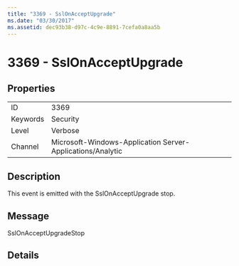 ```yaml
---
title: "3369 - SslOnAcceptUpgrade"
ms.date: "03/30/2017"
ms.assetid: dec93b38-d97c-4c9e-8891-7cefa0a8aa5b
---
```

# 3369 - SslOnAcceptUpgrade
## Properties  


|||  
|-|-|  
|ID|3369|  
|Keywords|Security|  
|Level|Verbose|  
|Channel|Microsoft-Windows-Application Server-Applications/Analytic|  

## Description  
 This event is emitted with the SslOnAcceptUpgrade stop.  

## Message  
 SslOnAcceptUpgradeStop  

## Details
